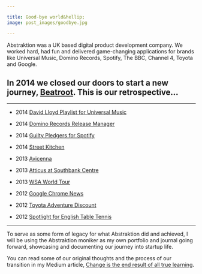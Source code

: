 ```yaml
---

title: Good-bye world&hellip;
image: post_images/goodbye.jpg

---
```


Abstraktion was a UK based digital product development company. We worked hard, had fun and delivered game-changing applications for brands like Universal Music, Domino Records, Spotify, The BBC, Channel 4, Toyota and Google.

## In 2014 we closed our doors to start a new journey, [Beatroot](http://beatroot.com). This is our retrospective&hellip;

***

* 2014 [David Lloyd Playlist for Universal Music](/projects/01-david-lloyd-playlist.html)

* 2014 [Domino Records Release Manager](/projects/02-domino-release-manager.html)

* 2014 [Guilty Pledgers for Spotify](/projects/03-guilty-pledgers.html)

* 2014 [Street Kitchen](/projects/04-street-kitchen.html)

* 2013 [Avicenna](/projects/10-avicenna.html)

* 2013 [Atticus at Southbank Centre](/projects/05-atticus.html)

* 2013 [WSA World Tour](/projects/06-wsa-world-tour.html)

* 2012 [Google Chrome News](/projects/08-chrome-news.html)

* 2012 [Toyota Adventure Discount](/projects/07-adventure-discount.html)

* 2012 [Spotlight for English Table Tennis](/projects/09-spotlight.html)

***

To serve as some form of legacy for what Abstraktion did and achieved, I will be using the Abstraktion moniker as my own portfolio and journal going forward, showcasing and documenting our journey into startup life.

You can read some of our original thoughts and the process of our transition in my Medium article, [Change is the end result of all true learning](https://medium.com/@chrsgrrtt/change-is-the-end-result-of-all-true-learning-d73d9dd724d6).

